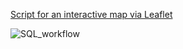 [Script for an interactive map via Leaflet](https://github.com/Ian8VT/Ian8VT.github.io/blob/master/dsmmap/index.html)


![SQL_workflow](https://github.com/Ian8VT/Ian8VT.github.io/blob/master/sqlprocess.png)
